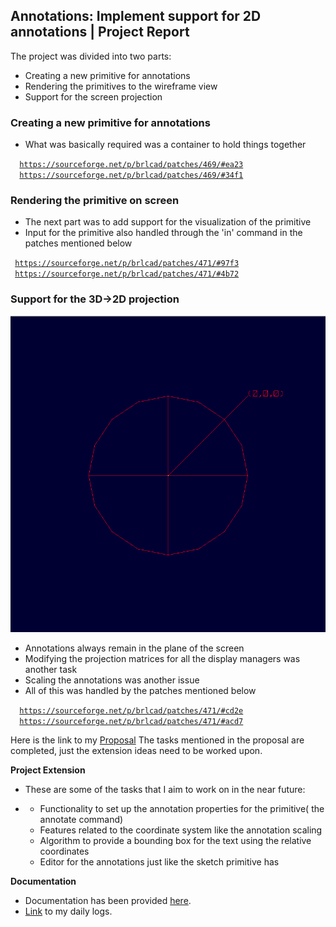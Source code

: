 ## **Annotations: Implement support for 2D annotations \| Project Report**

The project was divided into two parts:

-   Creating a new primitive for annotations
-   Rendering the primitives to the wireframe view
-   Support for the screen projection

### **Creating a new primitive for annotations**

-   What was basically required was a container to hold things together

`  `[`https://sourceforge.net/p/brlcad/patches/469/#ea23`](https://sourceforge.net/p/brlcad/patches/469/#ea23)
`  `[`https://sourceforge.net/p/brlcad/patches/469/#34f1`](https://sourceforge.net/p/brlcad/patches/469/#34f1)

### **Rendering the primitive on screen**

-   The next part was to add support for the visualization of the
    primitive
-   Input for the primitive also handled through the 'in' command in the
    patches mentioned below

` `[`https://sourceforge.net/p/brlcad/patches/471/#97f3`](https://sourceforge.net/p/brlcad/patches/471/#97f3)
` `[`https://sourceforge.net/p/brlcad/patches/471/#4b72`](https://sourceforge.net/p/brlcad/patches/471/#4b72)

### **Support for the 3D-&gt;2D projection**

![](../../img/Example_annot.png)

-   Annotations always remain in the plane of the screen
-   Modifying the projection matrices for all the display managers was
    another task
-   Scaling the annotations was another issue
-   All of this was handled by the patches mentioned below

`  `[`https://sourceforge.net/p/brlcad/patches/471/#cd2e`](https://sourceforge.net/p/brlcad/patches/471/#cd2e)
`  `[`https://sourceforge.net/p/brlcad/patches/471/#acd7`](https://sourceforge.net/p/brlcad/patches/471/#acd7)

Here is the link to my [Proposal](../ShubhamRathore.md) The tasks
mentioned in the proposal are completed, just the extension ideas need
to be worked upon.

**Project Extension**

-   These are some of the tasks that I aim to work on in the near
    future:

<!-- -->

-   -   Functionality to set up the annotation properties for the
        primitive( the annotate command)
    -   Features related to the coordinate system like the annotation
        scaling
    -   Algorithm to provide a bounding box for the text using the
        relative coordinates
    -   Editor for the annotations just like the sketch primitive has

**Documentation**

-   Documentation has been provided [here](/wiki/Annot).
-   [Link](https://rathoresaab.wordpress.com/gsoclogs) to my daily logs.
